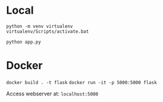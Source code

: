 # Local
```
python -m venv virtualenv
virtualenv/Scripts/activate.bat

python app.py
```

# Docker

`docker build . -t flask`
`docker run -it -p 5000:5000 flask`

Access webserver at: `localhost:5000`